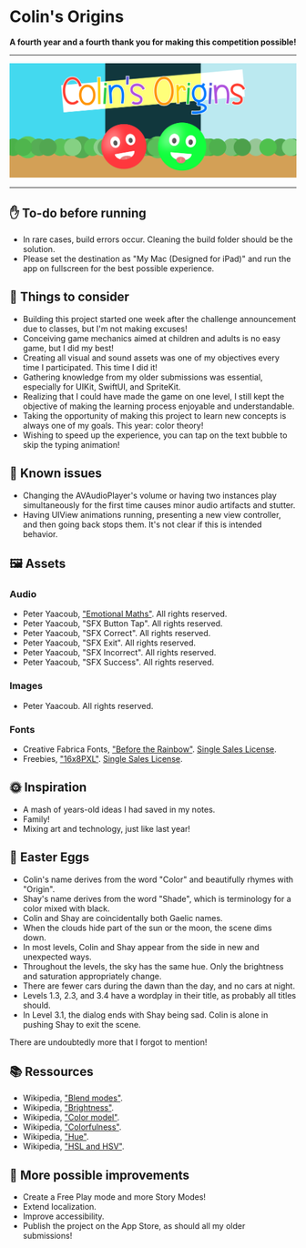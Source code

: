 # Colin's Origins

**A fourth year and a fourth thank you for making this competition possible!**

---

![Splash image](Splash.png)

---

## ✋ To-do before running

- In rare cases, build errors occur. Cleaning the build folder should be the solution.
- Please set the destination as "My Mac (Designed for iPad)" and run the app on fullscreen for the best possible experience.

## 💭 Things to consider

- Building this project started one week after the challenge announcement due to classes, but I'm not making excuses!
- Conceiving game mechanics aimed at children and adults is no easy game, but I did my best!
- Creating all visual and sound assets was one of my objectives every time I participated. This time I did it!
- Gathering knowledge from my older submissions was essential, especially for UIKit, SwiftUI, and SpriteKit.
- Realizing that I could have made the game on one level, I still kept the objective of making the learning process enjoyable and understandable.
- Taking the opportunity of making this project to learn new concepts is always one of my goals. This year: color theory!
- Wishing to speed up the experience, you can tap on the text bubble to skip the typing animation!

## 🐞 Known issues

- Changing the AVAudioPlayer's volume or having two instances play simultaneously for the first time causes minor audio artifacts and stutter.
- Having UIView animations running, presenting a new view controller, and then going back stops them. It's not clear if this is intended behavior.

## 🖼️ Assets

### Audio

- Peter Yaacoub, ["Emotional Maths"](https://pitsr.bandcamp.com/track/emotional-maths). All rights reserved.
- Peter Yaacoub, "SFX Button Tap". All rights reserved.
- Peter Yaacoub, "SFX Correct". All rights reserved.
- Peter Yaacoub, "SFX Exit". All rights reserved.
- Peter Yaacoub, "SFX Incorrect". All rights reserved.
- Peter Yaacoub, "SFX Success". All rights reserved.

### Images

- Peter Yaacoub. All rights reserved.

### Fonts

- Creative Fabrica Fonts, ["Before the Rainbow"](https://www.creativefabrica.com/product/before-the-rainbow/). [Single Sales License](https://www.creativefabrica.com/single-sales-license).
- Freebies, ["16x8PXL"](https://www.creativefabrica.com/product/16x8pxl/). [Single Sales License](https://www.creativefabrica.com/single-sales-license).

## 🌞 Inspiration

- A mash of years-old ideas I had saved in my notes.
- Family!
- Mixing art and technology, just like last year!

## 🥚 Easter Eggs

- Colin's name derives from the word "Color" and beautifully rhymes with "Origin".
- Shay's name derives from the word "Shade", which is terminology for a color mixed with black.
- Colin and Shay are coincidentally both Gaelic names.
- When the clouds hide part of the sun or the moon, the scene dims down.
- In most levels, Colin and Shay appear from the side in new and unexpected ways.
- Throughout the levels, the sky has the same hue. Only the brightness and saturation appropriately change.
- There are fewer cars during the dawn than the day, and no cars at night.
- Levels 1.3, 2.3, and 3.4 have a wordplay in their title, as probably all titles should.
- In Level 3.1, the dialog ends with Shay being sad. Colin is alone in pushing Shay to exit the scene.

There are undoubtedly more that I forgot to mention!

## 📚 Ressources

- Wikipedia, ["Blend modes"](https://en.wikipedia.org/wiki/Blend_modes).
- Wikipedia, ["Brightness"](https://en.wikipedia.org/wiki/Brightness).
- Wikipedia, ["Color model"](https://en.wikipedia.org/wiki/Color_model).
- Wikipedia, ["Colorfulness"](https://en.wikipedia.org/wiki/Colorfulness).
- Wikipedia, ["Hue"](https://en.wikipedia.org/wiki/Hue).
- Wikipedia, ["HSL and HSV"](https://en.wikipedia.org/wiki/HSL_and_HSV).

## 🔩 More possible improvements

- Create a Free Play mode and more Story Modes!
- Extend localization.
- Improve accessibility.
- Publish the project on the App Store, as should all my older submissions!